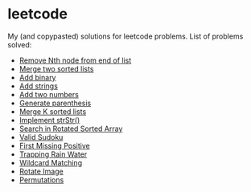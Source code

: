 # leetcode
My (and copypasted) solutions for leetcode problems.
List of problems solved:
- [Remove Nth node from end of list](https://leetcode.com/problems/remove-nth-node-from-end-of-list)
- [Merge two sorted lists](https://leetcode.com/problems/merge-two-sorted-lists)
- [Add binary](https://leetcode.com/problems/add-binary)
- [Add strings](https://leetcode.com/problems/add-strings)
- [Add two numbers](https://leetcode.com/problems/add-two-numbers)
- [Generate parenthesis](https://leetcode.com/problems/generate-parentheses)
- [Merge K sorted lists](https://leetcode.com/problems/merge-k-sorted-lists)
- [Implement strStr()](https://leetcode.com/problems/implement-strstr)
- [Search in Rotated Sorted Array](https://leetcode.com/problems/search-in-rotated-sorted-array)
- [Valid Sudoku](https://leetcode.com/problems/valid-sudoku)
- [First Missing Positive](https://leetcode.com/problems/first-missing-positive)
- [Trapping Rain Water](https://leetcode.com/problems/trapping-rain-water)
- [Wildcard Matching](https://leetcode.com/problems/wildcard-matching)
- [Rotate Image](https://leetcode.com/problems/rotate-image)
- [Permutations](https://leetcode.com/problems/permutations)
